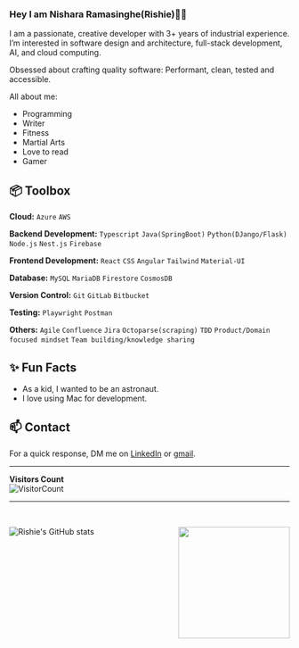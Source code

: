 ### Hey I am Nishara Ramasinghe(Rishie)👋😄

I am a passionate, creative developer with 3+ years of industrial experience. I’m interested in software design and architecture,
full-stack development, AI, and cloud computing.

Obsessed about crafting quality software: Performant, clean, tested and accessible.

All about me:

- Programming
- Writer
- Fitness
- Martial Arts
- Love to read
- Gamer


## 📦 Toolbox

**Cloud:** `Azure` `AWS` 

**Backend Development:** `Typescript` `Java(SpringBoot)` `Python(DJango/Flask)` `Node.js` `Nest.js` `Firebase`

**Frontend Development:** `React` `CSS` `Angular` `Tailwind` `Material-UI`

**Database:** `MySQL` `MariaDB` `Firestore` `CosmosDB`
 
**Version Control:** `Git` `GitLab` `Bitbucket`

**Testing:**  `Playwright` `Postman`

**Others:** `Agile` `Confluence` `Jira` `Octoparse(scraping)` `TDD` `Product/Domain focused mindset` `Team building/knowledge sharing`  
 
## ✨ Fun Facts 

- As a kid, I wanted to be an astronaut.
- I love using Mac for development.


## 📫 Contact

 For a quick response, DM me on [LinkedIn](https://www.linkedin.com/in/nishara-ramasinghe/) or [gmail](nishara.ramasinghe@gmail.com). 
<hr>
  
**Visitors Count**  
![VisitorCount](https://profile-counter.glitch.me/{rishier827}/count.svg)
<!-- https://cdn4.iconfinder.com/data/icons/logos-and-brands/512/189_Kaggle_logo_logos-512 -->

<hr>

<br>

![Rishie's GitHub stats](https://github-readme-stats.vercel.app/api?username=rishier827&show_icons=true&theme=radical)
<img align='right' src='https://github.com/Rishit-dagli/Rishit-dagli/blob/master/images/octocat-anime.gif' width='200"'>  
<!-- [![Top Langs](https://github-readme-stats.vercel.app/api/top-langs/?username=rishier827&layout=compact)](https://github.com/rishier827/github-readme-stats) -->
<br>
